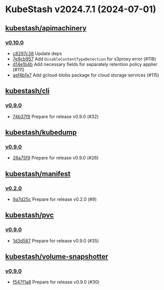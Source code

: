 # KubeStash v2024.7.1 (2024-07-01)


## [kubestash/apimachinery](https://github.com/kubestash/apimachinery)

### [v0.10.0](https://github.com/kubestash/apimachinery/releases/tag/v0.10.0)

- [c8297c38](https://github.com/kubestash/apimachinery/commit/c8297c38) Update deps
- [7e9cb957](https://github.com/kubestash/apimachinery/commit/7e9cb957) Add `DisableContentTypeDetection` for s3proxy error (#118)
- [d14e1b4b](https://github.com/kubestash/apimachinery/commit/d14e1b4b) Add necessary fields for separately retention policy applier (#111)
- [aef4b1e7](https://github.com/kubestash/apimachinery/commit/aef4b1e7) Add gcloud-blobs package for cloud storage services (#115)



## [kubestash/cli](https://github.com/kubestash/cli)

### [v0.9.0](https://github.com/kubestash/cli/releases/tag/v0.9.0)

- [74b37f8](https://github.com/kubestash/cli/commit/74b37f8) Prepare for release v0.9.0 (#32)



## [kubestash/kubedump](https://github.com/kubestash/kubedump)

### [v0.9.0](https://github.com/kubestash/kubedump/releases/tag/v0.9.0)

- [26a75f9](https://github.com/kubestash/kubedump/commit/26a75f9) Prepare for release v0.9.0 (#26)



## [kubestash/manifest](https://github.com/kubestash/manifest)

### [v0.2.0](https://github.com/kubestash/manifest/releases/tag/v0.2.0)

- [9a7d25c](https://github.com/kubestash/manifest/commit/9a7d25c) Prepare for release v0.2.0 (#9)



## [kubestash/pvc](https://github.com/kubestash/pvc)

### [v0.9.0](https://github.com/kubestash/pvc/releases/tag/v0.9.0)

- [1d3d587](https://github.com/kubestash/pvc/commit/1d3d587) Prepare for release v0.9.0 (#35)



## [kubestash/volume-snapshotter](https://github.com/kubestash/volume-snapshotter)

### [v0.9.0](https://github.com/kubestash/volume-snapshotter/releases/tag/v0.9.0)

- [f547f1a8](https://github.com/kubestash/volume-snapshotter/commit/f547f1a8) Prepare for release v0.9.0 (#30)



